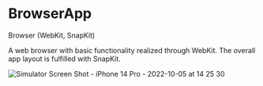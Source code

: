 # BrowserApp
Browser (WebKit, SnapKit)

A web browser with basic functionality realized through WebKit. The overall app layout is fulfilled with SnapKit. 


![Simulator Screen Shot - iPhone 14 Pro - 2022-10-05 at 14 25 30](https://user-images.githubusercontent.com/94867151/194049903-d8bf5c7f-b951-4bf5-86c3-fd1d5db660f0.png)
